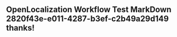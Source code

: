<properties
ms.topic="hero-topic1"
ms.test1="hero-topic"
ms.test2="test"/>

## OpenLocalization Workflow Test MarkDown 2820f43e-e011-4287-b3ef-c2b49a29d149 thanks!
